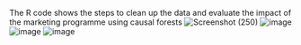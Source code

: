 The R code shows the steps to clean up the data and evaluate the impact of the marketing programme using causal forests
![Screenshot (250)](https://github.com/user-attachments/assets/2c7ad559-460c-4b0b-9872-2cf481dcb891)
![image](https://github.com/user-attachments/assets/7ffdcc2b-ea0f-450b-a4a1-734b198efceb)
![image](https://github.com/user-attachments/assets/cb1dae65-69b8-4def-85c8-f67b61230854)
![image](https://github.com/user-attachments/assets/92fbbf9e-7b46-469c-b75c-604273c3d94f)
